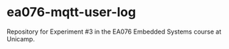 # ea076-mqtt-user-log
Repository for Experiment #3 in the EA076 Embedded Systems course at Unicamp.
